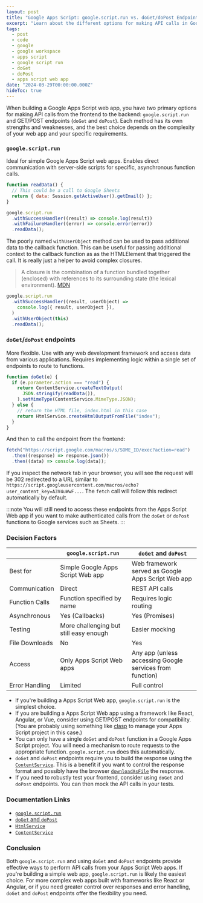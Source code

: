 ```yaml
---
layout: post
title: "Google Apps Script: google.script.run vs. doGet/doPost Endpoints"
excerpt: "Learn about the different options for making API calls in Google Apps Script web apps: `google.script.run` and GET/POST endpoints (`doGet` and `doPost`). Understand their strengths and weaknesses to choose the best approach for your project."
tags:
  - post
  - code
  - google
  - google workspace
  - apps script
  - google script run
  - doGet
  - doPost
  - apps script web app
date: "2024-03-29T00:00:00.000Z"
hideToc: true
---
```


When building a Google Apps Script web app, you have two primary options for making API calls from the frontend to the backend: `google.script.run` and GET/POST endpoints (`doGet` and `doPost`). Each method has its own strengths and weaknesses, and the best choice depends on the complexity of your web app and your specific requirements.

### `google.script.run`

Ideal for simple Google Apps Script web apps. Enables direct communication with server-side scripts for specific, asynchronous function calls.

```js
function readData() {
  // This could be a call to Google Sheets
  return { data: Session.getActiveUser().getEmail() };
}
```

```js
google.script.run
  .withSuccessHandler((result) => console.log(result))
  .withFailureHandler((error) => console.error(error))
  .readData();
```

The poorly named `withUserObject` method can be used to pass additional data to the callback function. This can be useful for passing additional context to the callback function as as the HTMLElement that triggered the call. It is really just a helper to avoid complex closures.

> A closure is the combination of a function bundled together (enclosed) with references to its surrounding state (the lexical environment). [MDN](https://developer.mozilla.org/en-US/docs/Web/JavaScript/Closures)

```js
google.script.run
  .withSuccessHandler((result, userObject) =>
    console.log({ result, userObject }),
  )
  .withUserObject(this)
  .readData();
```

### `doGet`/`doPost` endpoints

More flexible. Use with any web development framework and access data from various applications. Requires implementing logic within a single set of endpoints to route to functions.

```js
function doGet(e) {
  if (e.parameter.action === "read") {
    return ContentService.createTextOutput(
      JSON.stringify(readData()),
    ).setMimeType(ContentService.MimeType.JSON);
  } else {
    // return the HTML file, index.html in this case
    return HtmlService.createHtmlOutputFromFile("index");
  }
}
```

And then to call the endpoint from the frontend:

```js
fetch("https://script.google.com/macros/s/SOME_ID/exec?action=read")
  .then((response) => response.json())
  .then((data) => console.log(data));
```

If you inspect the network tab in your browser, you will see the request will be 302 redirected to a URL similar to `https://script.googleusercontent.com/macros/echo?user_content_key=A3V4uWwF...`. The `fetch` call will follow this redirect automatically by default.

:::note
You will still need to access these endpoints from the Apps Script Web app if you want to make authenticated calls from the `doGet` or `doPost` functions to Google services such as Sheets.
:::

### Decision Factors

|                | `google.script.run`                    | `doGet` and `doPost`                                     |
| -------------- | -------------------------------------- | -------------------------------------------------------- |
| Best for       | Simple Google Apps Script Web app      | Web framework served as Google Apps Script Web app       |
| Communication  | Direct                                 | REST API calls                                           |
| Function Calls | Function specified by name             | Requires logic routing                                   |
| Asynchronous   | Yes (Callbacks)                        | Yes (Promises)                                           |
| Testing        | More challenging but still easy enough | Easier mocking                                           |
| File Downloads | No                                     | Yes                                                      |
| Access         | Only Apps Script Web apps              | Any app (unless accessing Google services from function) |
| Error Handling | Limited                                | Full control                                             |

- If you're building a Apps Script Web app, `google.script.run` is the simplest choice.
- If you are building a Apps Script Web app using a framework like React, Angular, or Vue, consider using GET/POST endpoints for compatibility. (You are probably using something like [clasp](https://developers.google.com/apps-script/guides/clasp) to manage your Apps Script project in this case.)
- You can only have a single `doGet` and `doPost` function in a Google Apps Script project. You will need a mechanism to route requests to the appropriate function. `google.script.run` does this automatically.
- `doGet` and `doPost` endpoints require you to build the response using the [`ContentService`](https://developers.google.com/apps-script/reference/content/content-service). This is a benefit if you want to control the response format and possibly have the browser [`downloadAsFile`](<https://developers.google.com/apps-script/reference/content/text-output#downloadAsFile(String)>) the response.
- If you need to robustly test your frontend, consider using `doGet` and `doPost` endpoints. You can then mock the API calls in your tests.

### Documentation Links

- [`google.script.run`](https://developers.google.com/apps-script/guides/html/reference/run)
- [`doGet` and `doPost`](https://developers.google.com/apps-script/guides/web)
- [`HtmlService`](https://developers.google.com/apps-script/reference/html/html-service)
- [`ContentService`](https://developers.google.com/apps-script/reference/content/content-service)

### Conclusion

Both `google.script.run` and using `doGet` and `doPost` endpoints provide effective ways to perform API calls from your Apps Script Web apps. If you're building a simple web app, `google.script.run` is likely the easiest choice. For more complex web apps built with frameworks like React or Angular, or if you need greater control over responses and error handling, `doGet` and `doPost` endpoints offer the flexibility you need.

